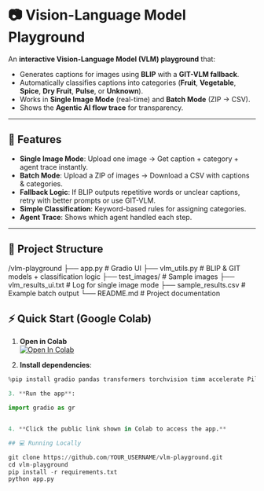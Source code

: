 # 📷 Vision-Language Model Playground

An **interactive Vision-Language Model (VLM) playground** that:
- Generates captions for images using **BLIP** with a **GIT-VLM fallback**.
- Automatically classifies captions into categories (**Fruit**, **Vegetable**, **Spice**, **Dry Fruit**, **Pulse**, or **Unknown**).
- Works in **Single Image Mode** (real-time) and **Batch Mode** (ZIP → CSV).
- Shows the **Agentic AI flow trace** for transparency.

---

## 🚀 Features
- **Single Image Mode**: Upload one image → Get caption + category + agent trace instantly.
- **Batch Mode**: Upload a ZIP of images → Download a CSV with captions & categories.
- **Fallback Logic**: If BLIP outputs repetitive words or unclear captions, retry with better prompts or use GIT-VLM.
- **Simple Classification**: Keyword-based rules for assigning categories.
- **Agent Trace**: Shows which agent handled each step.

---

## 📂 Project Structure
/vlm-playground
├── app.py # Gradio UI
├── vlm_utils.py # BLIP & GIT models + classification logic
├── test_images/ # Sample images
├── vlm_results_ui.txt # Log for single image mode
├── sample_results.csv # Example batch output
└── README.md # Project documentation

## ⚡ Quick Start (Google Colab)

1. **Open in Colab**  
   [![Open In Colab](https://colab.research.google.com/assets/colab-badge.svg)](YOUR_COLAB_LINK)

2. **Install dependencies**:
```python
%pip install gradio pandas transformers torchvision timm accelerate Pillow

3. **Run the app**:

import gradio as gr


4. **Click the public link shown in Colab to access the app.**

## 💻 Running Locally

git clone https://github.com/YOUR_USERNAME/vlm-playground.git
cd vlm-playground
pip install -r requirements.txt
python app.py



